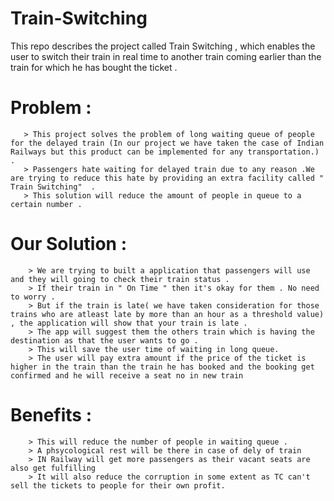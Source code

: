 # Train-Switching

This repo describes the project called Train Switching , which enables the user to switch their train in real time to another train coming earlier than the train for which he has bought the ticket . 



# Problem : 
       > This project solves the problem of long waiting queue of people for the delayed train (In our project we have taken the case of Indian Railways but this product can be implemented for any transportation.) . 
       > Passengers hate waiting for delayed train due to any reason .We are trying to reduce this hate by providing an extra facility called " Train Switching"  . 
       > This solution will reduce the amount of people in queue to a certain number .
       
# Our Solution :
        > We are trying to built a application that passengers will use and they will going to check their train status .
        > If their train in " On Time " then it's okay for them . No need to worry .
        > But if the train is late( we have taken consideration for those trains who are atleast late by more than an hour as a threshold value) , the application will show that your train is late . 
        > The app will suggest them the others train which is having the destination as that the user wants to go .
        > This will save the user time of waiting in long queue. 
        > The user will pay extra amount if the price of the ticket is higher in the train than the train he has booked and the booking get confirmed and he will receive a seat no in new train
        
        
        
# Benefits : 
        > This will reduce the number of people in waiting queue .
        > A phsycological rest will be there in case of dely of train
        > IN Railway will get more passengers as their vacant seats are also get fulfilling
        > It will also reduce the corruption in some extent as TC can't sell the tickets to people for their own profit. 
